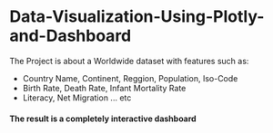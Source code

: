 # Data-Visualization-Using-Plotly-and-Dashboard
The Project is about a Worldwide dataset with features such as: <br>
- Country Name, Continent, Reggion, Population, Iso-Code
- Birth Rate, Death Rate, Infant Mortality Rate
- Literacy, Net Migration ... etc

#### The result is a completely interactive dashboard
